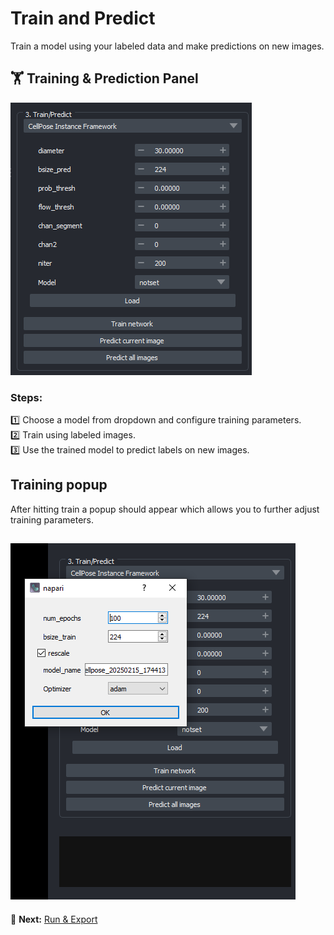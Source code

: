 # Train and Predict  

Train a model using your labeled data and make predictions on new images.  

## 🏋️ Training & Prediction Panel  
![Training Panel](images/train_panel.png)  

### Steps:  
1️⃣ Choose a model from dropdown and configure training parameters.  
2️⃣ Train using labeled images.  
3️⃣ Use the trained model to predict labels on new images.  

## Training popup 

After hitting train a popup should appear which allows you to further adjust training parameters.  

![Training popup](images/train_cellpose.png)
---

🔄 **Next:** [Run & Export](run_and_export.md)  
